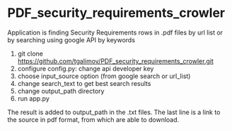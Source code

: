# PDF_security_requirements_crowler
Application is finding Security Requirements rows in .pdf files by url list or by searching using google API by keywords

1. git clone https://github.com/tgalimov/PDF_security_requirements_crowler.git
2. configure config.py: change api developer key
3. choose input_source option (from google search or url_list)
4. change search_text to get best search results
5. change output_path directory
6. run app.py

The result is added to output_path in the .txt files. The last line is a link to the source in pdf format, from which are able to download.
